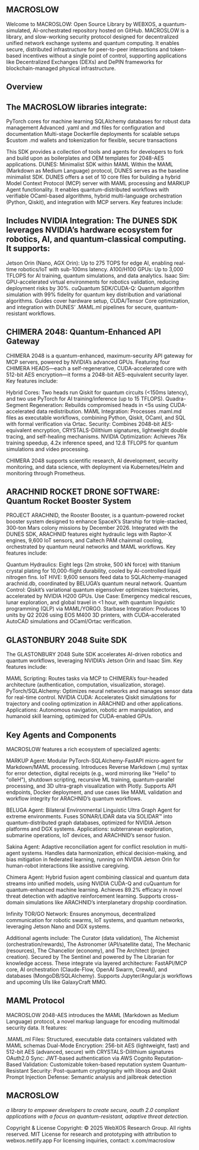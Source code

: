 ## MACROSLOW 

Welcome to MACROSLOW: Open Source Library by WEBXOS, a quantum-simulated, AI-orchestrated repository hosted on GitHub. MACROSLOW is a library, and slow-working security protocol designed for decentralized unified network exchange systems and quantum computing. It enables secure, distributed infrastructure for peer-to-peer interactions and token-based incentives without a single point of control, supporting applications like Decentralized Exchanges (DEXs) and DePIN frameworks for blockchain-managed physical infrastructure.

## Overview

## The MACROSLOW libraries integrate:

PyTorch cores for machine learning
SQLAlchemy databases for robust data management
Advanced .yaml and .md files for configuration and documentation
Multi-stage Dockerfile deployments for scalable setups
$custom .md wallets and tokenization for flexible, secure transactions

This SDK provides a collection of tools and agents for developers to fork and build upon as boilerplates and OEM templates for 2048-AES applications.
DUNES: Minimalist SDK within MAML
Within the MAML (Markdown as Medium Language) protocol, DUNES serves as the baseline minimalist SDK. DUNES offers a set of 10 core files for building a hybrid Model Context Protocol (MCP) server with MAML processing and MARKUP Agent functionality. It enables quantum-distributed workflows with verifiable OCaml-based algorithms, hybrid multi-language orchestration (Python, Qiskit), and integration with MCP servers. Key features include:


## Includes NVIDIA Integration: The DUNES SDK leverages NVIDIA’s hardware ecosystem for robotics, AI, and quantum-classical computing. It supports:

Jetson Orin (Nano, AGX Orin): Up to 275 TOPS for edge AI, enabling real-time robotics/IoT with sub-100ms latency.
A100/H100 GPUs: Up to 3,000 TFLOPS for AI training, quantum simulations, and data analytics.
Isaac Sim: GPU-accelerated virtual environments for robotics validation, reducing deployment risks by 30%.
cuQuantum SDK/CUDA-Q: Quantum algorithm simulation with 99% fidelity for quantum key distribution and variational algorithms.
Guides cover hardware setup, CUDA/Tensor Core optimization, and integration with DUNES’ .MAML.ml pipelines for secure, quantum-resistant workflows.


## CHIMERA 2048: Quantum-Enhanced API Gateway

CHIMERA 2048 is a quantum-enhanced, maximum-security API gateway for MCP servers, powered by NVIDIA’s advanced GPUs. Featuring four CHIMERA HEADS—each a self-regenerative, CUDA-accelerated core with 512-bit AES encryption—it forms a 2048-bit AES-equivalent security layer. Key features include:

Hybrid Cores: Two heads run Qiskit for quantum circuits (<150ms latency), and two use PyTorch for AI training/inference (up to 15 TFLOPS).
Quadra-Segment Regeneration: Rebuilds compromised heads in <5s using CUDA-accelerated data redistribution.
MAML Integration: Processes .maml.md files as executable workflows, combining Python, Qiskit, OCaml, and SQL with formal verification via Ortac.
Security: Combines 2048-bit AES-equivalent encryption, CRYSTALS-Dilithium signatures, lightweight double tracing, and self-healing mechanisms.
NVIDIA Optimization: Achieves 76x training speedup, 4.2x inference speed, and 12.8 TFLOPS for quantum simulations and video processing.

CHIMERA 2048 supports scientific research, AI development, security monitoring, and data science, with deployment via Kubernetes/Helm and monitoring through Prometheus.


## ARACHNID ROCKET DRONE SOFTWARE: Quantum Rocket Booster System

PROJECT ARACHNID, the Rooster Booster, is a quantum-powered rocket booster system designed to enhance SpaceX’s Starship for triple-stacked, 300-ton Mars colony missions by December 2026. Integrated with the DUNES SDK, ARACHNID features eight hydraulic legs with Raptor-X engines, 9,600 IoT sensors, and Caltech PAM chainmail cooling, orchestrated by quantum neural networks and MAML workflows. Key features include:

Quantum Hydraulics: 
Eight legs (2m stroke, 500 kN force) with titanium crystal plating for 10,000-flight durability, cooled by AI-controlled liquid nitrogen fins.
IoT HIVE: 9,600 sensors feed data to SQLAlchemy-managed arachnid.db, coordinated by BELUGA’s quantum neural network.
Quantum Control: Qiskit’s variational quantum eigensolver optimizes trajectories, accelerated by NVIDIA H200 GPUs.
Use Case: Emergency medical rescues, lunar exploration, and global travel in <1 hour, with quantum linguistic programming (QLP) via MAML/YORGO.
Starbase Integration: Produces 10 units by Q2 2026 using EOS M400 3D printers, with CUDA-accelerated AutoCAD simulations and OCaml/Ortac verification.

## GLASTONBURY 2048 Suite SDK
The GLASTONBURY 2048 Suite SDK accelerates AI-driven robotics and quantum workflows, leveraging NVIDIA’s Jetson Orin and Isaac Sim. Key features include:

MAML Scripting: Routes tasks via MCP to CHIMERA’s four-headed architecture (authentication, computation, visualization, storage).
PyTorch/SQLAlchemy: Optimizes neural networks and manages sensor data for real-time control.
NVIDIA CUDA: Accelerates Qiskit simulations for trajectory and cooling optimization in ARACHNID and other applications.
Applications: Autonomous navigation, robotic arm manipulation, and humanoid skill learning, optimized for CUDA-enabled GPUs.

## Key Agents and Components

MACROSLOW features a rich ecosystem of specialized agents:

MARKUP Agent: Modular PyTorch-SQLAlchemy-FastAPI micro-agent for Markdown/MAML processing. Introduces Reverse Markdown (.mu) syntax for error detection, digital receipts (e.g., word mirroring like "Hello" to "olleH"), shutdown scripting, recursive ML training, quantum-parallel processing, and 3D ultra-graph visualization with Plotly. Supports API endpoints, Docker deployment, and use cases like MAML validation and workflow integrity for ARACHNID’s quantum workflows.

BELUGA Agent: Bilateral Environmental Linguistic Ultra Graph Agent for extreme environments. Fuses SONAR/LIDAR data via SOLIDAR™ into quantum-distributed graph databases, optimized for NVIDIA Jetson platforms and DGX systems. Applications: subterranean exploration, submarine operations, IoT devices, and ARACHNID’s sensor fusion.

Sakina Agent: Adaptive reconciliation agent for conflict resolution in multi-agent systems. Handles data harmonization, ethical decision-making, and bias mitigation in federated learning, running on NVIDIA Jetson Orin for human-robot interactions like assistive caregiving.

Chimera Agent: Hybrid fusion agent combining classical and quantum data streams into unified models, using NVIDIA CUDA-Q and cuQuantum for quantum-enhanced machine learning. Achieves 89.2% efficacy in novel threat detection with adaptive reinforcement learning. Supports cross-domain simulations like ARACHNID’s interplanetary dropship coordination.

Infinity TOR/GO Network: Ensures anonymous, decentralized communication for robotic swarms, IoT systems, and quantum networks, leveraging Jetson Nano and DGX systems.

Additional agents include: The Curator (data validation), The Alchemist (orchestration/rewards), The Astronomer (API/satellite data), The Mechanic (resources), The Chancellor (economy), and The Architect (project creation). Secured by The Sentinel and powered by The Librarian for knowledge access.
These integrate via layered architecture: FastAPI/MCP core, AI orchestration (Claude-Flow, OpenAI Swarm, CrewAI), and databases (MongoDB/SQLAlchemy). Supports Jupyter/Angular.js workflows and upcoming UIs like GalaxyCraft MMO.

## MAML Protocol
MACROSLOW 2048-AES introduces the MAML (Markdown as Medium Language) protocol, a novel markup language for encoding multimodal security data. It features:

.MAML.ml Files: Structured, executable data containers validated with MAML schemas
Dual-Mode Encryption: 256-bit AES (lightweight, fast) and 512-bit AES (advanced, secure) with CRYSTALS-Dilithium signatures
OAuth2.0 Sync: JWT-based authentication via AWS Cognito
Reputation-Based Validation: Customizable token-based reputation system
Quantum-Resistant Security: Post-quantum cryptography with liboqs and Qiskit
Prompt Injection Defense: Semantic analysis and jailbreak detection

## MACROSLOW

*a library to empower developers to create secure, oauth 2.0 compliant applications with a focus on quantum-resistant, adaptive threat detection.*

Copyright & License
Copyright: © 2025 WebXOS Research Group. All rights reserved. MIT License for research and prototyping with attribution to webxos.netlify.app For licensing inquiries, contact: x.com/macroslow
